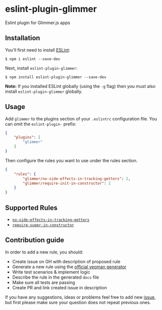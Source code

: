 # eslint-plugin-glimmer

Eslint plugin for Glimmer.js apps

## Installation

You'll first need to install [ESLint](http://eslint.org):

```
$ npm i eslint --save-dev
```

Next, install `eslint-plugin-glimmer`:

```
$ npm install eslint-plugin-glimmer --save-dev
```

**Note:** If you installed ESLint globally (using the `-g` flag) then you must also install `eslint-plugin-glimmer` globally.

## Usage

Add `glimmer` to the plugins section of your `.eslintrc` configuration file. You can omit the `eslint-plugin-` prefix:

```json
{
    "plugins": [
        "glimmer"
    ]
}
```


Then configure the rules you want to use under the rules section.

```json
{
    "rules": {
        "glimmer/no-side-effects-in-tracking-getters": 2,
        "glimmer/require-init-in-constructor": 2
    }
}
```

## Supported Rules

* [`no-side-effects-in-tracking-getters`](docs/rules/no-side-effects-in-tracking-getters.md)
* [`require-super-in-constructor`](docs/rules/require-super-in-constructor.md)

## Contribution guide

In order to add a new rule, you should:
- Create issue on GH with description of proposed rule
- Generate a new rule using the [official yeoman generator](https://github.com/eslint/generator-eslint)
- Write test scenarios & implement logic
- Describe the rule in the generated `docs` file
- Make sure all tests are passing
- Create PR and link created issue in description

If you have any suggestions, ideas or problems feel free to add new [issue](https://github.com/bardzusny/eslint-plugin-glimmer/issues), but first please make sure your question does not repeat previous ones.
